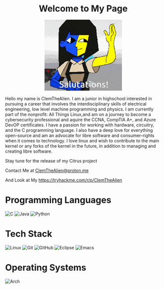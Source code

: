 <div align="center" class="section-heading">
    <h1>
     Welcome to My Page
    </h1>
     <p>
    <img src="/assets/ena_welcome.gif" alt="Ena Welcomes You"/>
     </p>
</div>

Hello my name is ClemTheAlien. I am a junior in highschool interested in pursuing a career that involves the interdisciplinary skills of electrical engineering, low level machine programming and physics. I am currently part of the nonprofit: All Things Linux,and am on a journey to become a cybersecurity professional and aquire the CCNA, CompTIA A+, and Azure DevOP certificates. I have a passion for working with hardware, circuitry, and the C programming language. I also have a deep love for everything open-source and am an advocate for libre software and consumer-rights when it comes to technology. I love linux and wish to contribute to the main kernel or any forks of the kernel in the future, in addition to managing and creating libre software.

Stay tune for the release of my Citrus project

Contact Me at 
ClemTheAlien@proton.me

And Look at My
https://tryhackme.com/r/p/ClemTheAlien

# Programming Languages 
 ![C](https://img.shields.io/badge/c-%2300599C.svg?style=for-the-badge&logo=c&logoColor=white)
 ![Java](https://img.shields.io/badge/java-%23ED8B00.svg?style=for-the-badge&logo=openjdk&logoColor=white)
 ![Python](https://img.shields.io/badge/python-3670A0?style=for-the-badge&logo=python&logoColor=ffdd54)

# Tech Stack
![Linux](https://img.shields.io/badge/Linux-FCC624?style=for-the-badge&logo=linux&logoColor=black)
![Git](https://img.shields.io/badge/git-%23F05033.svg?style=for-the-badge&logo=git&logoColor=white)
![GitHub](https://img.shields.io/badge/github-%23121011.svg?style=for-the-badge&logo=github&logoColor=white)
![Eclipse](https://img.shields.io/badge/Eclipse-FE7A16.svg?style=for-the-badge&logo=Eclipse&logoColor=white)
![Emacs](https://img.shields.io/badge/Emacs-%237F5AB6.svg?&style=for-the-badge&logo=gnu-emacs&logoColor=white)

# Operating Systems
![Arch](https://img.shields.io/badge/Arch%20Linux-1793D1?logo=arch-linux&logoColor=fff&style=for-the-badge)


